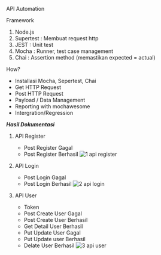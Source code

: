 API Automation

Framework
1. Node.js
2. Supertest : Membuat request http
3. JEST : Unit test
4. Mocha : Runner, test case management
5. Chai : Assertion method (memastikan expected = actual)

How?
- Installasi Mocha, Sepertest, Chai
- Get HTTP Request
- Post HTTP Request
- Payload / Data Management
- Reporting with mochawesome
- Intergration/Regression


***Hasil Dokumentasi***
1. API Register
    - Post Register Gagal
    - Post Register Berhasil
![1  api register](https://github.com/devynursadiah123/API-Automation-devy/assets/132911115/ce6a96d6-c38e-451e-9024-99455d6f6895)


2. API Login
    - Post Login Gagal
    - Post Login Berhasil
![2  api login](https://github.com/devynursadiah123/API-Automation-devy/assets/132911115/14d0fda8-0514-4916-be9a-8b92fcf3aea3)


3. API User
    - Token
    - Post Create User Gagal
    - Post Create User Berhasil
    - Get Detail User Berhasil
    - Put Update User Gagal
    - Put Update user Berhasil
    - Delate User Berhasil
![3  api user](https://github.com/devynursadiah123/API-Automation-devy/assets/132911115/d78d0a0f-d5ea-40f6-814f-08ce37e1a9a7)

